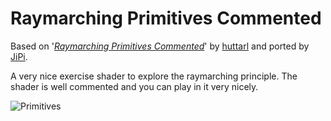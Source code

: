 Raymarching Primitives Commented
==================

Based on '_[Raymarching Primitives Commented](https://www.shadertoy.com/view/ltyXD3)_' by [huttarl](https://www.shadertoy.com/user/huttarl) and ported by [JiPi](../../Site/Profiles/JiPi.md).

A very nice exercise shader to explore the raymarching principle. The shader is well commented and you can play in it very nicely.

![Primitives](https://user-images.githubusercontent.com/78935215/120663406-48275400-c48a-11eb-92d3-fb635cfcf276.gif)

